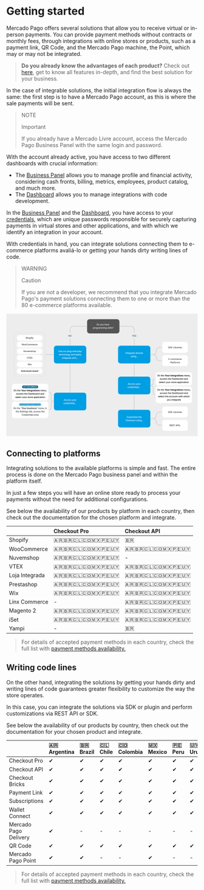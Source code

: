 # Getting started

Mercado Pago offers several solutions that allow you to receive virtual or in-person payments. You can provide payment methods without contracts or monthly fees, through integrations with online stores or products, such as a payment link, QR Code, and the Mercado Pago machine, the Point, which may or may not be integrated.

> **Do you already know the advantages of each product?** Check out [here](https://www.mercadopago[FAKER][URL][DOMAIN]/ferramentas-para-vender?gclid=CjwKCAiAx8KQBhAGEiwAD3EiP9TeLRYVwHhVkKajMvy7LONL7t49Q0pSjdly3TNkOLrileJdl5lHSBoCUcAQAvD_BwE&matt_tool=79642323&utm_experiment=optimize&matt_word=MLB_MP_G_AO_OP_COW_BRAND_SELL_CONV_TRANPARENTE#from=public_navigation), get to know all features in-depth, and find the best solution for your business. 

In the case of integrable solutions, the initial integration flow is always the same: the first step is to have a Mercado Pago account, as this is where the sale payments will be sent. 

> NOTE
>
> Important
>
> If you already have a Mercado Livre account, access the Mercado Pago Business Panel with the same login and password.

With the account already active, you have access to two different dashboards with crucial information:

* The [Business Panel](https://www.mercadopago[FAKER][URL][DOMAIN]/subscription-plans/list#from-section=menu) allows you to manage profile and financial activity, considering cash fronts, billing, metrics, employees, product catalog, and much more.
* The [Dashboard](https://www.mercadopago[FAKER][URL][DOMAIN]/developers/panel/app) allows you to manage integrations with code development.

In the [Business Panel](https://www.mercadopago[FAKER][URL][DOMAIN]/subscription-plans/list#from-section=menu) and the [Dashboard](https://www.mercadopago[FAKER][URL][DOMAIN]/developers/panel/app), you have access to your [credentials](https://www.mercadopago[FAKER][URL][DOMAIN]/settings/account/credentials), which are unique passwords responsible for securely capturing payments in virtual stores and other applications, and with which we identify an integration in your account.

With credentials in hand, you can integrate solutions connecting them to e-commerce platforms avaliá-lo or getting your hands dirty writing lines of code.

> WARNING
>
> Caution
>
> If you are not a developer, we recommend that you integrate Mercado Pago's payment solutions connecting them to one or more than the 80 e-commerce platforms available.

![Getting started](/images/getting-started/getting-started-diagram2-en.png)

## Connecting to platforms

Integrating solutions to the available platforms is simple and fast. The entire process is done on the Mercado Pago business panel and within the platform itself.

In just a few steps you will have an online store ready to process your payments  without the need for additional configurations.

See below the availability of our products by platform in each country, then check out the documentation for the chosen platform and integrate.

| | Checkout Pro | Checkout API |
 :--- | :--- | :--- |
| Shopify | 🇦🇷🇧🇷🇨🇱🇨🇴🇲🇽🇵🇪🇺🇾 | 🇧🇷 |
| WooCommerce | 🇦🇷🇧🇷🇨🇱🇨🇴🇲🇽🇵🇪🇺🇾| 🇦🇷🇧🇷🇨🇱🇨🇴🇲🇽🇵🇪🇺🇾|
| Nuvemshop | 🇦🇷🇧🇷🇨🇱🇨🇴🇲🇽🇵🇪🇺🇾 | - |
| VTEX| 🇦🇷🇧🇷🇨🇱🇨🇴🇲🇽🇵🇪🇺🇾 | 🇦🇷🇧🇷🇨🇱🇨🇴🇲🇽🇵🇪🇺🇾 |
| Loja Integrada | 🇦🇷🇧🇷🇨🇱🇨🇴🇲🇽🇵🇪🇺🇾 | 🇦🇷🇧🇷🇨🇱🇨🇴🇲🇽🇵🇪🇺🇾 |
| Prestashop | 🇦🇷🇧🇷🇨🇱🇨🇴🇲🇽🇵🇪🇺🇾 | 🇦🇷🇧🇷🇨🇱🇨🇴🇲🇽🇵🇪🇺🇾 |
| Wix | 🇦🇷🇧🇷🇨🇱🇨🇴🇲🇽🇵🇪🇺🇾 | 🇦🇷🇧🇷🇨🇱🇨🇴🇲🇽🇵🇪🇺🇾 |
| Linx Commerce | - | 🇦🇷🇧🇷🇨🇱🇨🇴🇲🇽🇵🇪🇺🇾 |
| Magento 2 | 🇦🇷🇧🇷🇨🇱🇨🇴🇲🇽🇵🇪🇺🇾 | 🇦🇷🇧🇷🇨🇱🇨🇴🇲🇽🇵🇪🇺🇾 |
| iSet | 🇦🇷🇧🇷🇨🇱🇨🇴🇲🇽🇵🇪🇺🇾 | 🇦🇷🇧🇷🇨🇱🇨🇴🇲🇽🇵🇪🇺🇾 |
| Yampi | - | 🇧🇷 |

> For details of accepted payment methods in each country, check the full list with [payment methods availability.](/developers/en/docs/sales-processing/payment-methods)

## Writing code lines

On the other hand, integrating the solutions by getting your hands dirty  and writing lines of code guarantees greater flexibility to customize the way the store operates.

In this case, you can integrate the solutions via SDK or plugin and perform customizations via REST API or SDK.

See below the availability of our products by country, then check out the documentation for your chosen product and integrate.

|  | 🇦🇷 <br> Argentina | 🇧🇷 <br> Brazil | 🇨🇱 <br>  Chile | 🇨🇴 <br>  Colombia | 🇲🇽 <br> Mexico | 🇵🇪 <br> Peru | 🇺🇾 <br> Uruguay |
| :--- | :--- | :--- | :--- | :--- | :--- | :--- | :--- |
| Checkout Pro | ✔ | ✔ | ✔ | ✔ | ✔ | ✔ | ✔ |
| Checkout API | ✔ | ✔ | ✔ | ✔ | ✔ | ✔ | ✔ |
| Checkout Bricks | ✔ | ✔ | ✔ | ✔ | ✔ | ✔ | ✔ |
| Payment Link | ✔ | ✔ | ✔ | ✔ | ✔ | ✔ | ✔ |
| Subscriptions | ✔ | ✔ | ✔ | ✔ | ✔ | ✔ | ✔ |
| Wallet Connect | ✔ | ✔ | ✔ | ✔ | ✔ | ✔ | ✔ |
| Mercado Pago Delivery | ✔ | - | - | - | - | - | - |
| QR Code | ✔ | ✔ | ✔ | ✔ | ✔ | ✔ | ✔ |
| Mercado Pago Point | ✔ | ✔ | - | - | ✔ | - | - |

> For details of accepted payment methods in each country, check the full list with [payment methods availability.](/developers/en/docs/sales-processing/payment-methods) 
